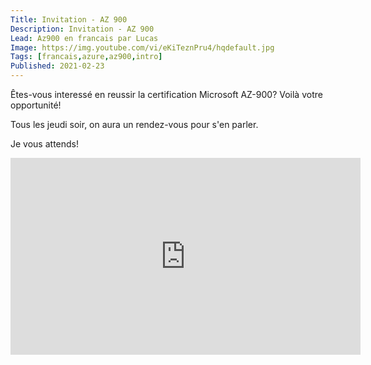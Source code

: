 ```yaml
---
Title: Invitation - AZ 900
Description: Invitation - AZ 900
Lead: Az900 en francais par Lucas
Image: https://img.youtube.com/vi/eKiTeznPru4/hqdefault.jpg
Tags: [francais,azure,az900,intro]
Published: 2021-02-23
---
```


Êtes-vous interessé en reussir la certification Microsoft AZ-900? Voilà votre opportunité!

Tous les jeudi soir, on aura un rendez-vous pour s'en parler.

Je vous attends!

<iframe width="560" height="315" src="https://www.youtube.com/embed/eKiTeznPru4" frameborder="0" allow="accelerometer; autoplay; clipboard-write; encrypted-media; gyroscope; picture-in-picture" allowfullscreen></iframe>